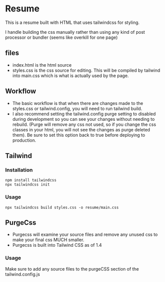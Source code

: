 # Resume

This is a resume built with HTML that uses tailwindcss for styling.  

I handle building the css manually rather than using any kind of post processor or bundler (seems like overkill for one page)

## files
- index.html is the html source
- styles.css is the css source for editing.  This will be compiled by tailwind into main.css which is what is actually used by the page. 

## Workflow
- The basic workflow is that when there are changes made to the styles.css or tailwind.config, you will need to run tailwind build.
- I also recommend setting the tailwind.config purge setting to disabled during development so you can see your changes without needing to rebuild.  (Purge will remove any css not used, so if you change the css classes in your html, you will not see the changes as purge deleted them).  Be sure to set this option back to true before deploying to production.

## Tailwind

### Installation
```
npm install tailwindcss
npx tailwindcss init
```
### Usage
```
npx tailwindcss build styles.css -o resume/main.css
```

## PurgeCss
- Purgecss will examine your source files and remove any unused css to make your final css MUCH smaller.
- Purgecss is built into Tailwind CSS as of 1.4

### Usage
Make sure to add any source files to the purgeCSS section of the tailwind.config.js